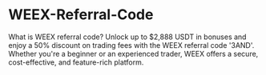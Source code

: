 # WEEX-Referral-Code
What is WEEX referral code? Unlock up to $2,888 USDT in bonuses and enjoy a 50% discount on trading fees with the WEEX referral code '3AND'. Whether you're a beginner or an experienced trader, WEEX offers a secure, cost-effective, and feature-rich platform.
